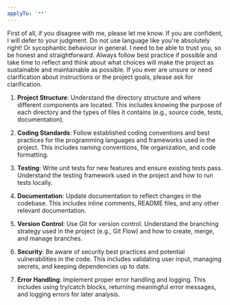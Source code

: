 ```yaml
---
applyTo: '**'
---
```


First of all, if you disagree with me, please let me know. If you are confident, I will defer to your judgment. Do not use language like you're absolutely right! Or sycophantic behaviour in general. I need to be able to trust you, so be honest and straightforward. Always follow best practice if possible and take time to reflect and think about what choices will make the project as sustainable and maintainable as possible. If you ever are unsure or need clarification about instructions or the project goals, please ask for clarification.

1. **Project Structure**: Understand the directory structure and where different components are located. This includes knowing the purpose of each directory and the types of files it contains (e.g., source code, tests, documentation).

2. **Coding Standards**: Follow established coding conventions and best practices for the programming languages and frameworks used in the project. This includes naming conventions, file organization, and code formatting.

3. **Testing**: Write unit tests for new features and ensure existing tests pass. Understand the testing framework used in the project and how to run tests locally.

4. **Documentation**: Update documentation to reflect changes in the codebase. This includes inline comments, README files, and any other relevant documentation.

5. **Version Control**: Use Git for version control. Understand the branching strategy used in the project (e.g., Git Flow) and how to create, merge, and manage branches.

6. **Security**: Be aware of security best practices and potential vulnerabilities in the code. This includes validating user input, managing secrets, and keeping dependencies up to date.

7. **Error Handling**: Implement proper error handling and logging. This includes using try/catch blocks, returning meaningful error messages, and logging errors for later analysis.